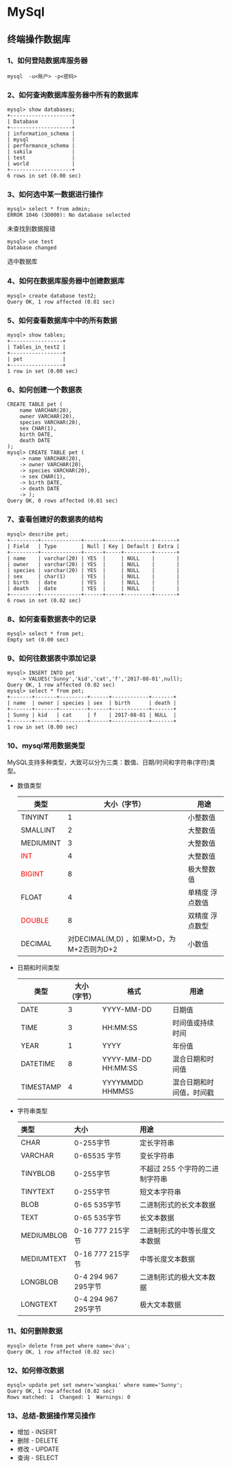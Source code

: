 # MySql

## 终端操作数据库

### 1、如何登陆数据库服务器

```shell
mysql  -u<账户> -p<密码>
```

### 2、如何查询数据库服务器中所有的数据库

```mysql
mysql> show databases;
+--------------------+
| Database           |
+--------------------+
| information_schema |
| mysql              |
| performance_schema |
| sakila             |
| test               |
| world              |
+--------------------+
6 rows in set (0.00 sec)
```

### 3、如何选中某一数据进行操作

```mysql
mysql> select * from admin;
ERROR 1046 (3D000): No database selected
```

未查找到数据报错

```mysql
mysql> use test
Database changed
```

选中数据库

### 4、如何在数据库服务器中创建数据库

```mysql
mysql> create database test2;
Query OK, 1 row affected (0.01 sec)
```

### 5、如何查看数据库中中的所有数据

```mysql
mysql> show tables;
+-----------------+
| Tables_in_test2 |
+-----------------+
| pet             |
+-----------------+
1 row in set (0.00 sec)
```

### 6、如何创建一个数据表

```mysql
CREATE TABLE pet (
	name VARCHAR(20),
	owner VARCHAR(20),
	species VARCHAR(20),
	sex CHAR(1),
	birth DATE,
	death DATE
);
mysql> CREATE TABLE pet (
    -> name VARCHAR(20),
    -> owner VARCHAR(20),
    -> species VARCHAR(20),
    -> sex CHAR(1),
    -> birth DATE,
    -> death DATE
    -> );
Query OK, 0 rows affected (0.01 sec)
```

### 7、查看创建好的数据表的结构

```mysql
mysql> describe pet;
+---------+-------------+------+-----+---------+-------+
| Field   | Type        | Null | Key | Default | Extra |
+---------+-------------+------+-----+---------+-------+
| name    | varchar(20) | YES  |     | NULL    |       |
| owner   | varchar(20) | YES  |     | NULL    |       |
| species | varchar(20) | YES  |     | NULL    |       |
| sex     | char(1)     | YES  |     | NULL    |       |
| birth   | date        | YES  |     | NULL    |       |
| death   | date        | YES  |     | NULL    |       |
+---------+-------------+------+-----+---------+-------+
6 rows in set (0.02 sec)
```

### 8、如何查看数据表中的记录

```shell
mysql> select * from pet;
Empty set (0.00 sec)
```

### 9、如何往数据表中添加记录

```mysql
mysql> INSERT INTO pet
    -> VALUES('Sunny','kid','cat','f','2017-08-01',null);
Query OK, 1 row affected (0.02 sec)
mysql> select * from pet;
+-------+-------+---------+------+------------+-------+
| name  | owner | species | sex  | birth      | death |
+-------+-------+---------+------+------------+-------+
| Sunny | kid   | cat     | f    | 2017-08-01 | NULL  |
+-------+-------+---------+------+------------+-------+
1 row in set (0.00 sec)
```

### 10、mysql常用数据类型

 MySQL支持多种类型，大致可以分为三类：数值、日期/时间和字符串(字符)类型。 

- 数值类型

  | 类型                            | 大小（字节）                             | 用途            |
  | ------------------------------- | ---------------------------------------- | --------------- |
  | TINYINT                         | 1                                        | 小整数值        |
  | SMALLINT                        | 2                                        | 大整数值        |
  | MEDIUMINT                       | 3                                        | 大整数值        |
  | <font color="red">INT</font>    | 4                                        | 大整数值        |
  | <font color="red">BIGINT</font> | 8                                        | 极大整数值      |
  | FLOAT                           | 4                                        | 单精度 浮点数值 |
  | <font color="red">DOUBLE</font> | 8                                        | 双精度 浮点数型 |
  | DECIMAL                         | 对DECIMAL(M,D) ，如果M>D，为M+2否则为D+2 | 小数值          |

- 日期和时间类型

  | **类型**  | 大小（字节） | 格式                | 用途                     |
  | --------- | ------------ | ------------------- | ------------------------ |
  | DATE      | 3            | YYYY-MM-DD          | 日期值                   |
  | TIME      | 3            | HH:MM:SS            | 时间值或持续时间         |
  | YEAR      | 1            | YYYY                | 年份值                   |
  | DATETIME  | 8            | YYYY-MM-DD HH:MM:SS | 混合日期和时间值         |
  | TIMESTAMP | 4            | YYYYMMDD HHMMSS     | 混合日期和时间值，时间戳 |

- 字符串类型

  | 类型       | 大小                | 用途                            |
  | :--------- | :------------------ | :------------------------------ |
  | CHAR       | 0-255字节           | 定长字符串                      |
  | VARCHAR    | 0-65535 字节        | 变长字符串                      |
  | TINYBLOB   | 0-255字节           | 不超过 255 个字符的二进制字符串 |
  | TINYTEXT   | 0-255字节           | 短文本字符串                    |
  | BLOB       | 0-65 535字节        | 二进制形式的长文本数据          |
  | TEXT       | 0-65 535字节        | 长文本数据                      |
  | MEDIUMBLOB | 0-16 777 215字节    | 二进制形式的中等长度文本数据    |
  | MEDIUMTEXT | 0-16 777 215字节    | 中等长度文本数据                |
  | LONGBLOB   | 0-4 294 967 295字节 | 二进制形式的极大文本数据        |
  | LONGTEXT   | 0-4 294 967 295字节 | 极大文本数据                    |

### 11、如何删除数据

```mysql
mysql> delete from pet where name='dva';
Query OK, 1 row affected (0.02 sec)
```

### 12、如何修改数据

```mysql
mysql> update pet set owner='wangkai' where name='Sunny';
Query OK, 1 row affected (0.02 sec)
Rows matched: 1  Changed: 1  Warnings: 0
```

### 13、总结-数据操作常见操作

- 增加 - INSERT
- 删除 - DELETE
- 修改 - UPDATE
- 查询 - SELECT